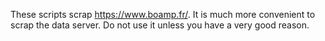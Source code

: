 These scripts scrap https://www.boamp.fr/. It is much more convenient to scrap the data server. Do not use it unless you have a very good reason.
